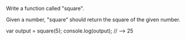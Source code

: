 Write a function called "square".

Given a number, "square" should return the square of the given number.

var output = square(5);
console.log(output); // --> 25

